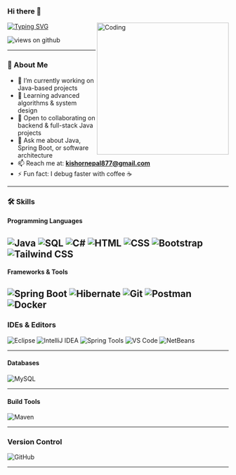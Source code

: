 ### Hi there 👋



<img align="right" alt="Coding" width="300" src="https://i.pinimg.com/originals/81/17/8b/81178b47a8598f0c81c4799f2cdd4057.gif">

[![Typing SVG](https://readme-typing-svg.herokuapp.com?font=Architects+Daughter&color=7AF79A&size=30&lines=Hey!+It's+Kishor!;I'm+a+Java+Developer;I+love+building+cool+projects;And+exploring+new+tech)](https://git.io/typing-svg)

<img src="https://komarev.com/ghpvc/?username=KishorNepal&label=Views&color=brightgreen&style=flat-square" alt="views on github" />

---

### 🚀 About Me
- 🔭 I’m currently working on Java-based projects  
- 🌱 Learning advanced algorithms & system design  
- 👯 Open to collaborating on backend & full-stack Java projects  
- 💬 Ask me about Java, Spring Boot, or software architecture  
- 📫 Reach me at: **kishornepal877@gmail.com**  
- ⚡ Fun fact: I debug faster with coffee ☕  

---

### 🛠 Skills

#### Programming Languages
![Java](https://img.shields.io/badge/Java-ED8B00?style=for-the-badge&logo=java&logoColor=white) ![SQL](https://img.shields.io/badge/SQL-07405E?style=for-the-badge&logo=sqlite&logoColor=white) ![C#](https://img.shields.io/badge/C%23-239120?style=for-the-badge&logo=c-sharp&logoColor=white) ![HTML](https://img.shields.io/badge/HTML-E34F26?style=for-the-badge&logo=html5&logoColor=white) ![CSS](https://img.shields.io/badge/CSS-1572B6?style=for-the-badge&logo=css3&logoColor=white) ![Bootstrap](https://img.shields.io/badge/Bootstrap-7952B3?style=for-the-badge&logo=bootstrap&logoColor=white) ![Tailwind CSS](https://img.shields.io/badge/Tailwind_CSS-06B6D4?style=for-the-badge&logo=tailwind-css&logoColor=white)
---
#### Frameworks & Tools
![Spring Boot](https://img.shields.io/badge/Spring_Boot-6DB33F?style=for-the-badge&logo=spring-boot&logoColor=white) ![Hibernate](https://img.shields.io/badge/Hibernate-59666C?style=for-the-badge&logo=hibernate&logoColor=white) ![Git](https://img.shields.io/badge/Git-F05032?style=for-the-badge&logo=git&logoColor=white) ![Postman](https://img.shields.io/badge/Postman-FF6C37?style=for-the-badge&logo=postman&logoColor=white) ![Docker](https://img.shields.io/badge/Docker-2496ED?style=for-the-badge&logo=docker&logoColor=white)
---
### IDEs & Editors
![Eclipse](https://img.shields.io/badge/Eclipse-2C2255?style=for-the-badge&logo=eclipse&logoColor=white) ![IntelliJ IDEA](https://img.shields.io/badge/IntelliJ_IDEA-000000?style=for-the-badge&logo=intellij-idea&logoColor=white) ![Spring Tools](https://img.shields.io/badge/Spring_Tools-6DB33F?style=for-the-badge&logo=spring&logoColor=white) ![VS Code](https://img.shields.io/badge/VS_Code-007ACC?style=for-the-badge&logo=visual-studio-code&logoColor=white) ![NetBeans](https://img.shields.io/badge/Apache_NetBeans-1B6AC6?style=for-the-badge&logo=apache-netbeans-ide&logoColor=white)

---
#### Databases
![MySQL](https://img.shields.io/badge/MySQL-00000F?style=for-the-badge&logo=mysql&logoColor=white) 

---
#### Build Tools
![Maven](https://img.shields.io/badge/Apache_Maven-C71A36?style=for-the-badge&logo=apachemaven&logoColor=white)

---
### Version Control
![GitHub](https://img.shields.io/badge/GitHub-181717?style=for-the-badge&logo=github&logoColor=white)

---
